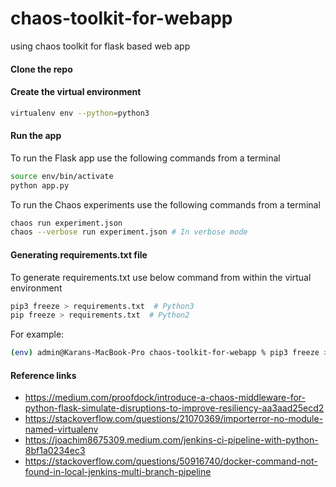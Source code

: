 # chaos-toolkit-for-webapp
using chaos toolkit for flask based web app

#### Clone the repo

#### Create the virtual environment

```sh
virtualenv env --python=python3
```

#### Run the app

To run the Flask app use the following commands from a terminal

```sh
source env/bin/activate
python app.py
```
To run the Chaos experiments use the following commands from a terminal

```sh
chaos run experiment.json
chaos --verbose run experiment.json # In verbose mode
```

#### Generating requirements.txt file

To generate requirements.txt use below command from within the virtual environment

```sh
pip3 freeze > requirements.txt  # Python3
pip freeze > requirements.txt  # Python2
```

For example:

```sh
(env) admin@Karans-MacBook-Pro chaos-toolkit-for-webapp % pip3 freeze > requirements.txt
```

#### Reference links

* https://medium.com/proofdock/introduce-a-chaos-middleware-for-python-flask-simulate-disruptions-to-improve-resiliency-aa3aad25ecd2
* https://stackoverflow.com/questions/21070369/importerror-no-module-named-virtualenv
* https://joachim8675309.medium.com/jenkins-ci-pipeline-with-python-8bf1a0234ec3
* https://stackoverflow.com/questions/50916740/docker-command-not-found-in-local-jenkins-multi-branch-pipeline
